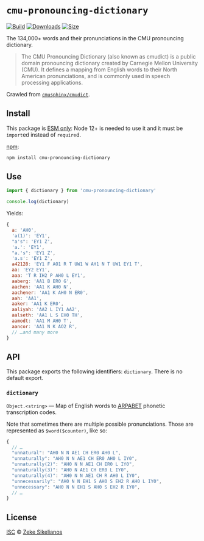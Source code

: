 # `cmu-pronouncing-dictionary`

[![Build][build-badge]][build]
[![Downloads][downloads-badge]][downloads]
[![Size][size-badge]][size]

The 134,000+ words and their pronunciations in the CMU pronouncing dictionary.

> The CMU Pronouncing Dictionary (also known as cmudict) is a public domain
> pronouncing dictionary created by Carnegie Mellon University (CMU).
> It defines a mapping from English words to their North American
> pronunciations, and is commonly used in speech processing applications.

Crawled from [`cmusphinx/cmudict`][cmudict].

## Install

This package is [ESM only](https://gist.github.com/sindresorhus/a39789f98801d908bbc7ff3ecc99d99c):
Node 12+ is needed to use it and it must be `import`ed instead of `require`d.

[npm][]:

```sh
npm install cmu-pronouncing-dictionary
```

## Use

```js
import { dictionary } from 'cmu-pronouncing-dictionary'

console.log(dictionary)
```

Yields:

```js
{
  a: 'AH0',
  'a(1)': 'EY1',
  "a's": 'EY1 Z',
  'a.': 'EY1',
  "a.'s": 'EY1 Z',
  'a.s': 'EY1 Z',
  a42128: 'EY1 F AO1 R T UW1 W AH1 N T UW1 EY1 T',
  aa: 'EY2 EY1',
  aaa: 'T R IH2 P AH0 L EY1',
  aaberg: 'AA1 B ER0 G',
  aachen: 'AA1 K AH0 N',
  aachener: 'AA1 K AH0 N ER0',
  aah: 'AA1',
  aaker: 'AA1 K ER0',
  aaliyah: 'AA2 L IY1 AA2',
  aalseth: 'AA1 L S EH0 TH',
  aamodt: 'AA1 M AH0 T',
  aancor: 'AA1 N K AO2 R',
  // …and many more
}
```

## API

This package exports the following identifiers: `dictionary`.
There is no default export.

### `dictionary`

`Object.<string>` — Map of English words to [ARPABET][] phonetic transcription
codes.

Note that sometimes there are multiple possible pronunciations.
Those are represented as `$word($counter)`, like so:

```js
{
  // …
  "unnatural": "AH0 N N AE1 CH ER0 AH0 L",
  "unnaturally": "AH0 N N AE1 CH ER0 AH0 L IY0",
  "unnaturally(2)": "AH0 N N AE1 CH ER0 L IY0",
  "unnaturally(3)": "AH0 N AE1 CH ER0 L IY0",
  "unnaturally(4)": "AH0 N N AE1 CH R AH0 L IY0",
  "unnecessarily": "AH0 N N EH1 S AH0 S EH2 R AH0 L IY0",
  "unnecessary": "AH0 N N EH1 S AH0 S EH2 R IY0",
  // …
}
```

## License

[ISC][license] © [Zeke Sikelianos][author]

<!-- Definition -->

[build-badge]: https://img.shields.io/travis/words/cmu-pronouncing-dictionary.svg

[build]: https://travis-ci.org/words/cmu-pronouncing-dictionary

[downloads-badge]: https://img.shields.io/npm/dm/cmu-pronouncing-dictionary.svg

[downloads]: https://www.npmjs.com/package/cmu-pronouncing-dictionary

[size-badge]: https://img.shields.io/bundlephobia/minzip/cmu-pronouncing-dictionary.svg

[size]: https://bundlephobia.com/result?p=cmu-pronouncing-dictionary

[npm]: https://docs.npmjs.com/cli/install

[license]: license

[author]: http://zeke.sikelianos.com

[cmudict]: https://github.com/cmusphinx/cmudict

[arpabet]: https://en.wikipedia.org/wiki/ARPABET
